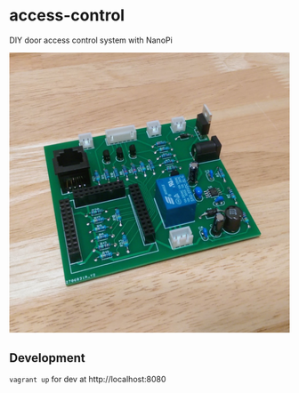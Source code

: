 # access-control

DIY door access control system with NanoPi

![Board picture](docs/board.jpg)

## Development

`vagrant up` for dev at http://localhost:8080
